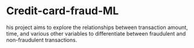 # Credit-card-fraud-ML
his project aims to explore the relationships between transaction amount, time, and various other variables to differentiate between fraudulent and non-fraudulent transactions. 
